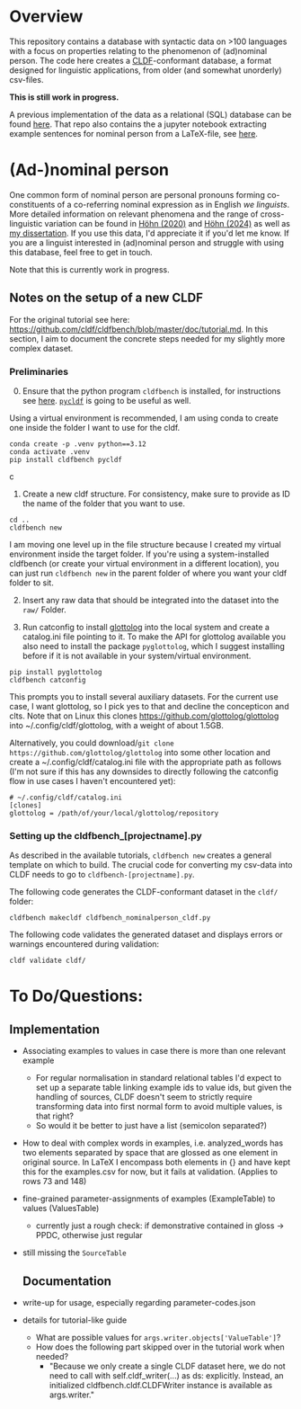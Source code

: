 # Overview

This repository contains a database with syntactic data on >100 languages with a focus on properties relating to the phenomenon of (ad)nominal person. The code here creates a [CLDF](https://github.com/cldf/cldf/)-conformant database, a format designed for linguistic applications, from older (and somewhat unorderly) csv-files.

**This is still work in progress.**

A previous implementation of the data as a relational (SQL) database can be found [here](https://github.com/gfkpth/nominal_person). That repo also contains the a jupyter notebook extracting example sentences for nominal person from a LaTeX-file, see  [here](https://github.com/gfkpth/nominal_person/tree/main/db-creation-notes/CLDF).

# (Ad-)nominal person

One common form of nominal person are personal pronouns forming co-constituents of a co-referring nominal expression as in English *we linguists*.
More detailed information on relevant phenomena and the range of cross-linguistic variation can be found in [Höhn (2020)](https://doi.org/10.5334/gjgl.1121) and [Höhn (2024)](https://doi.org/10.1515/lingty-2023-0080) as well as [my dissertation](https://ling.auf.net/lingbuzz/003618). If you use this data, I'd appreciate it if you'd let me know. If you are a linguist interested in (ad)nominal person and struggle with using this database, feel free to get in touch.

Note that this is currently work in progress. 

## Notes on the setup of a new CLDF

For the original tutorial see here: <https://github.com/cldf/cldfbench/blob/master/doc/tutorial.md>. 
In this section, I aim to document the concrete steps needed for my slightly more complex dataset.


### Preliminaries

0. Ensure that the python program `cldfbench` is installed, for instructions see [here](https://github.com/cldf/cldfbench/blob/master/README.md). [`pycldf`](https://github.com/cldf/pycldf) is going to be useful as well.

Using a virtual environment is recommended, I am using conda to create one inside the folder I want to use for the cldf.

```shell
conda create -p .venv python==3.12
conda activate .venv
pip install cldfbench pycldf
```

 c

1. Create a new cldf structure. For consistency, make sure to provide as ID the name of the folder that you want to use.

```shell
cd ..
cldfbench new
```

I am moving one level up in the file structure because I created my virtual environment inside the target folder. If you're using a system-installed cldfbench (or create your virtual environment in a different location), you can just run `cldfbench new` in the parent folder of where you want your cldf folder to sit.

2. Insert any raw data that should be integrated into the dataset into the `raw/` Folder.

3. Run catconfig to install [glottolog](https://github.com/glottolog/glottolog) into the local system and create a catalog.ini file pointing to it. To make the API for glottolog available you also need to install the package `pyglottolog`, which I suggest installing before if it is not available in your system/virtual environment.

```shell
pip install pyglottolog
cldfbench catconfig
```

This prompts you to install several auxiliary datasets. For the current use case, I want glottolog, so I pick yes to that and decline the concepticon and clts.
Note that on Linux this clones <https://github.com/glottolog/glottolog> into ~/.config/cldf/glottolog, with a weight of about 1.5GB.

Alternatively, you could download/`git clone https://github.com/glottolog/glottolog` into some other location and create a ~/.config/cldf/catalog.ini file with the appropriate path as follows (I'm not sure if this has any downsides to directly following the catconfig flow in use cases I haven't encountered yet):

```shell
# ~/.config/cldf/catalog.ini
[clones]
glottolog = /path/of/your/local/glottolog/repository
```


### Setting up the cldfbench_[projectname].py

As described in the available tutorials, `cldfbench new` creates a general template on which to build. The crucial code for converting my csv-data into CLDF needs to go to `cldfbench-[projectname].py`. 

The following code generates the CLDF-conformant dataset in the `cldf/` folder:

```shell
cldfbench makecldf cldfbench_nominalperson_cldf.py
```

The following code validates the generated dataset and displays errors or warnings encountered during validation:

```shell
cldf validate cldf/
```


# To Do/Questions:


## Implementation

- Associating examples to values in case there is more than one relevant example
  - For regular normalisation in standard relational tables I'd expect to set up a separate table linking example ids to value ids, but given the handling of sources, CLDF doesn't seem to strictly require transforming data into first normal form to avoid multiple values, is that right?
  - So would it be better to just have a list (semicolon separated?)
- How to deal with complex words in examples, i.e. analyzed_words has two elements separated by space that are glossed as one element in original source. In LaTeX I encompass both elements in {} and have kept this for the examples.csv for now, but it fails at validation. (Applies to rows 73 and 148)
- fine-grained parameter-assignments of examples (ExampleTable) to values (ValuesTable)
  - currently just a rough check: if demonstrative contained in gloss -> PPDC, otherwise just regular
- still missing the `SourceTable`

  ## Documentation

- write-up for usage, especially regarding parameter-codes.json
- details for tutorial-like guide
  - What are possible values for `args.writer.objects['ValueTable']`?
  - How does the following part skipped over in the tutorial work when needed?
    - "Because we only create a single CLDF dataset here, we do not need to call with self.cldf_writer(...) as ds: explicitly. Instead, an initialized cldfbench.cldf.CLDFWriter instance is available as args.writer."
